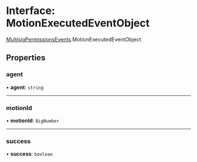 # Interface: MotionExecutedEventObject

[MultisigPermissionsEvents](../modules/MultisigPermissionsEvents.md).MotionExecutedEventObject

## Properties

### agent

• **agent**: `string`

___

### motionId

• **motionId**: `BigNumber`

___

### success

• **success**: `boolean`
